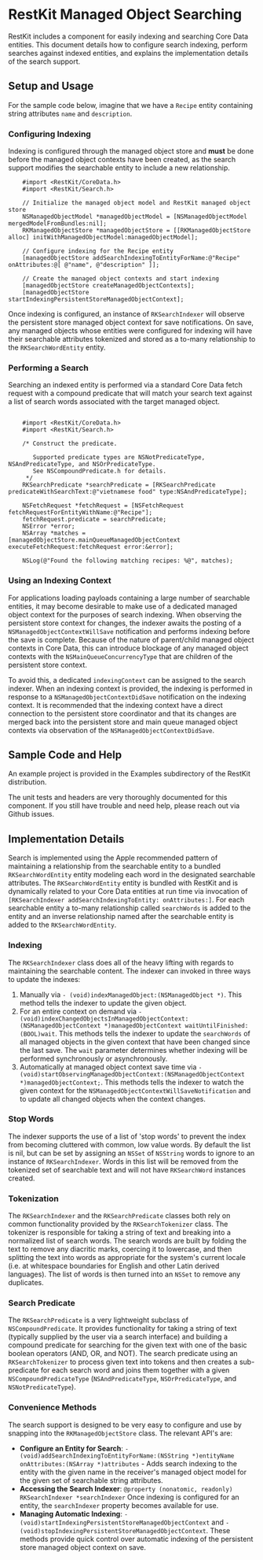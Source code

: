 # RestKit Managed Object Searching

RestKit includes a component for easily indexing and searching Core Data entities. This document details how to configure search indexing, perform searches against indexed entities, and explains the implementation details of the search support.

## Setup and Usage

For the sample code below, imagine that we have a `Recipe` entity containing string attributes `name` and `description`.

### Configuring Indexing

Indexing is configured through the managed object store and **must** be done before the managed object contexts have been created, as the search support modifies the searchable entity to include a new relationship.

```
	#import <RestKit/CoreData.h>
	#import <RestKit/Search.h>
	
	// Initialize the managed object model and RestKit managed object store
	NSManagedObjectModel *managedObjectModel = [NSManagedObjectModel mergedModelFromBundles:nil];
	RKManagedObjectStore *managedObjectStore = [[RKManagedObjectStore alloc] initWithManagedObjectModel:managedObjectModel];
	
	// Configure indexing for the Recipe entity
	[managedObjectStore addSearchIndexingToEntityForName:@"Recipe" onAttributes:@[ @"name", @"description" ]];
	
	// Create the managed object contexts and start indexing
	[managedObjectStore createManagedObjectContexts];
	[managedObjectStore startIndexingPersistentStoreManagedObjectContext];

```

Once indexing is configured, an instance of `RKSearchIndexer` will observe the persistent store managed object context for save notifications. On save, any managed objects whose entities were configured for indexing will have their searchable attributes tokenized and stored as a to-many relationship to the `RKSearchWordEntity` entity.

### Performing a Search

Searching an indexed entity is performed via a standard Core Data fetch request with a compound predicate that will match your search text against a list of search words associated with the target managed object.

```objc

	#import <RestKit/CoreData.h>
	#import <RestKit/Search.h>
	
	/* Construct the predicate.
		
	   Supported predicate types are NSNotPredicateType, NSAndPredicateType, and NSOrPredicateType. 
	   See NSCompoundPredicate.h for details.
	 */
	RKSearchPredicate *searchPredicate = [RKSearchPredicate predicateWithSearchText:@"vietnamese food" type:NSAndPredicateType];

	NSFetchRequest *fetchRequest = [NSFetchRequest fetchRequestForEntityWithName:@"Recipe"];
	fetchRequest.predicate = searchPredicate;
	NSError *error;	
	NSArray *matches = [managedObjectStore.mainQueueManagedObjectContext executeFetchRequest:fetchRequest error:&error];
	
	NSLog(@"Found the following matching recipes: %@", matches);

```

### Using an Indexing Context

For applications loading payloads containing a large number of searchable entities, it may become desirable to make use of a dedicated managed object context for the purposes of search indexing. When observing the persistent store context for changes, the indexer awaits the posting of a `NSManagedObjectContextWillSave` notification and performs indexing before the save is complete. Because of the nature of parent/child managed object contexts in Core Data, this can introduce blockage of any managed object contexts with the `NSMainQueueConcurrencyType` that are children of the persistent store context. 

To avoid this, a dedicated `indexingContext` can be assigned to the search indexer. When an indexing context is provided, the indexing is performed in response to a `NSManagedObjectContextDidSave` notification on the indexing context. It is recommended that the indexing context have a direct connection to the persistent store coordinator and that its changes are merged back into the persistent store and main queue managed object contexts via observation of the `NSManagedObjectContextDidSave`.

## Sample Code and Help

An example project is provided in the Examples subdirectory of the RestKit distribution.

The unit tests and headers are very thoroughly documented for this component. If you still have trouble and need help, please reach out via Github issues.

## Implementation Details

Search is implemented using the Apple recommended pattern of maintaining a relationship from the searchable entity to a bundled `RKSearchWordEntity` entity modeling each word in the designated searchable attributes. The `RKSearchWordEntity` entity is bundled with RestKit and is dynamically related to your Core Data entities at run time via invocation of `[RKSearchIndexer addSearchIndexingToEntity: onAttributes:]`. For each searchable entity a to-many relationship called `searchWords` is added to the entity and an inverse relationship named after the searchable entity is added to the `RKSearchWordEntity`.

### Indexing

The `RKSearchIndexer` class does all of the heavy lifting with regards to maintaining the searchable content. The indexer can invoked in three ways to update the indexes:

1. Manually via `- (void)indexManagedObject:(NSManagedObject *)`. This method tells the indexer to update the given object.
2. For an entire context on demand via `- (void)indexChangedObjectsInManagedObjectContext:(NSManagedObjectContext *)managedObjectContext waitUntilFinished:(BOOL)wait`. This methods tells the indexer to update the `searchWords` of all managed objects in the given context that have been changed since the last save. The `wait` parameter determines whether indexing will be performed synchronously or asynchronously.
3. Automatically at managed object context save time via `- (void)startObservingManagedObjectContext:(NSManagedObjectContext *)managedObjectContext;`. This methods tells the indexer to watch the given context for the `NSManagedObjectContextWillSaveNotification` and to update all changed objects when the context changes.

### Stop Words

The indexer supports the use of a list of 'stop words' to prevent the index from becoming cluttered with common, low value words. By default the list is nil, but can be set by assigning an `NSSet` of `NSString` words to ignore to an instance of `RKSearchIndexer`. Words in this list will be removed from the tokenized set of searchable text and will not have `RKSearchWord` instances created.

### Tokenization

The `RKSearchIndexer` and the `RKSearchPredicate` classes both rely on common functionality provided by the `RKSearchTokenizer` class. The tokenizer is responsible for taking a string of text and breaking into a normalized list of search words. The search words are built by folding the text to remove any diacritic marks, coercing it to lowercase, and then splitting the text into words as appropriate for the system's current locale (i.e. at whitespace boundaries for English and other Latin derived languages). The list of words is then turned into an `NSSet` to remove any duplicates.

### Search Predicate

The `RKSearchPredicate` is a very lightweight subclass of `NSCompoundPredicate`. It provides functionality for taking a string of text (typically supplied by the user via a search interface) and building a compound predicate for searching for the given text with one of the basic boolean operators (AND, OR, and NOT). The search predicate using an `RKSearchTokenizer` to process given text into tokens and then creates a sub-predicate for each search word and joins them together with a given `NSCompoundPredicateType` (`NSAndPredicateType`, `NSOrPredicateType`, and `NSNotPredicateType`).

### Convenience Methods

The search support is designed to be very easy to configure and use by snapping into the `RKManagedObjectStore` class. The relevant API's are:

- **Configure an Entity for Search**: `- (void)addSearchIndexingToEntityForName:(NSString *)entityName onAttributes:(NSArray *)attributes` - Adds search indexing to the entity with the given name in the receiver's managed object model for the given set of searchable string attributes.
- **Accessing the Search Indexer**: `@property (nonatomic, readonly) RKSearchIndexer *searchIndexer` Once indexing is configured for an entity, the `searchIndexer` property becomes available for use.
- **Managing Automatic Indexing**: `- (void)startIndexingPersistentStoreManagedObjectContext` and `- (void)stopIndexingPersistentStoreManagedObjectContext`. These methods provide quick control over automatic indexing of the persistent store managed object context on save.
